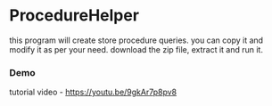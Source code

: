 # ProcedureHelper
  this program will create store procedure queries.
  you can copy it and modify it as per your need.
  download the zip file, extract it and run it.
  
### Demo 
  tutorial video - https://youtu.be/9gkAr7p8pv8
